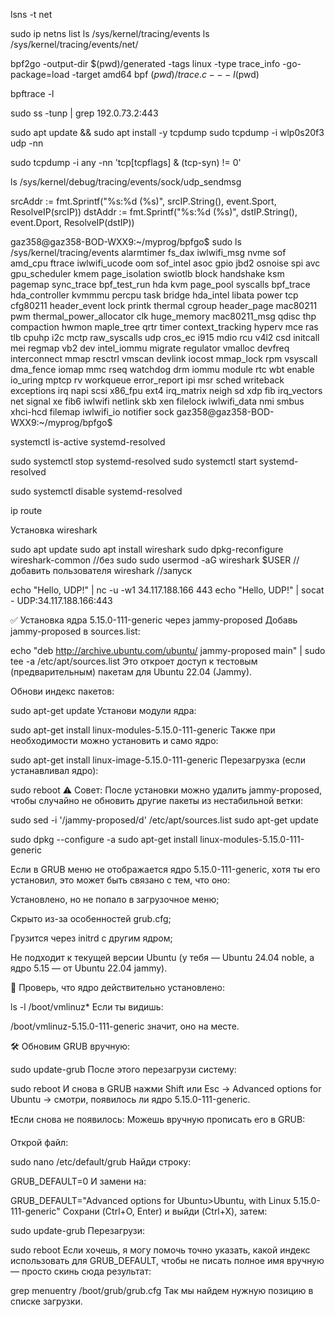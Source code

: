 lsns -t net


sudo ip netns list
ls /sys/kernel/tracing/events
ls /sys/kernel/tracing/events/net/




bpf2go -output-dir $(pwd)/generated -tags linux -type trace_info -go-package=load -target amd64 bpf $(pwd)/trace.c -- -I$(pwd)

bpftrace -l

sudo ss -tunp | grep 192.0.73.2:443


sudo apt update && sudo apt install -y tcpdump
sudo tcpdump -i wlp0s20f3 udp -nn

sudo tcpdump -i any -nn 'tcp[tcpflags] & (tcp-syn) != 0'

ls /sys/kernel/debug/tracing/events/sock/udp_sendmsg


srcAddr := fmt.Sprintf("%s:%d (%s)", srcIP.String(), event.Sport, ResolveIP(srcIP))
dstAddr := fmt.Sprintf("%s:%d (%s)", dstIP.String(), event.Dport, ResolveIP(dstIP))


gaz358@gaz358-BOD-WXX9:~/myprog/bpfgo$ sudo ls /sys/kernel/tracing/events
alarmtimer        fs_dax          iwlwifi_msg    nvme            sof
amd_cpu           ftrace          iwlwifi_ucode  oom             sof_intel
asoc              gpio            jbd2           osnoise         spi
avc               gpu_scheduler   kmem           page_isolation  swiotlb
block             handshake       ksm            pagemap         sync_trace
bpf_test_run      hda             kvm            page_pool       syscalls
bpf_trace         hda_controller  kvmmmu         percpu          task
bridge            hda_intel       libata         power           tcp
cfg80211          header_event    lock           printk          thermal
cgroup            header_page     mac80211       pwm             thermal_power_allocator
clk               huge_memory     mac80211_msg   qdisc           thp
compaction        hwmon           maple_tree     qrtr            timer
context_tracking  hyperv          mce            ras             tlb
cpuhp             i2c             mctp           raw_syscalls    udp
cros_ec           i915            mdio           rcu             v4l2
csd               initcall        mei            regmap          vb2
dev               intel_iommu     migrate        regulator       vmalloc
devfreq           interconnect    mmap           resctrl         vmscan
devlink           iocost          mmap_lock      rpm             vsyscall
dma_fence         iomap           mmc            rseq            watchdog
drm               iommu           module         rtc             wbt
enable            io_uring        mptcp          rv              workqueue
error_report      ipi             msr            sched           writeback
exceptions        irq             napi           scsi            x86_fpu
ext4              irq_matrix      neigh          sd              xdp
fib               irq_vectors     net            signal          xe
fib6              iwlwifi         netlink        skb             xen
filelock          iwlwifi_data    nmi            smbus           xhci-hcd
filemap           iwlwifi_io      notifier       sock
gaz358@gaz358-BOD-WXX9:~/myprog/bpfgo$ 


systemctl is-active systemd-resolved

sudo systemctl stop systemd-resolved
sudo systemctl start systemd-resolved

sudo systemctl disable systemd-resolved

ip route

Установка wireshark

sudo apt update
sudo apt install wireshark
sudo dpkg-reconfigure wireshark-common //без sudo
sudo usermod -aG wireshark $USER //добавить пользователя
wireshark //запуск

echo "Hello, UDP!" | nc -u -w1 34.117.188.166 443
echo "Hello, UDP!" | socat - UDP:34.117.188.166:443



✅ Установка ядра 5.15.0-111-generic через jammy-proposed
Добавь jammy-proposed в sources.list:


echo "deb http://archive.ubuntu.com/ubuntu/ jammy-proposed main" | sudo tee -a /etc/apt/sources.list
Это откроет доступ к тестовым (предварительным) пакетам для Ubuntu 22.04 (Jammy).

Обнови индекс пакетов:


sudo apt-get update
Установи модули ядра:


sudo apt-get install linux-modules-5.15.0-111-generic
Также при необходимости можно установить и само ядро:


sudo apt-get install linux-image-5.15.0-111-generic
Перезагрузка (если устанавливал ядро):


sudo reboot
⚠️ Совет:
После установки можно удалить jammy-proposed, чтобы случайно не обновить другие пакеты из нестабильной ветки:

sudo sed -i '/jammy-proposed/d' /etc/apt/sources.list
sudo apt-get update



 sudo dpkg --configure -a
sudo apt-get install linux-modules-5.15.0-111-generic





Если в GRUB меню не отображается ядро 5.15.0-111-generic, хотя ты его установил, это может быть связано с тем, что оно:

Установлено, но не попало в загрузочное меню;

Скрыто из-за особенностей grub.cfg;

Грузится через initrd с другим ядром;

Не подходит к текущей версии Ubuntu (у тебя — Ubuntu 24.04 noble, а ядро 5.15 — от Ubuntu 22.04 jammy).

🚀 Проверь, что ядро действительно установлено:

ls -l /boot/vmlinuz*
Если ты видишь:


/boot/vmlinuz-5.15.0-111-generic
значит, оно на месте.

🛠 Обновим GRUB вручную:

sudo update-grub
После этого перезагрузи систему:


sudo reboot
И снова в GRUB нажми Shift или Esc → Advanced options for Ubuntu → смотри, появилось ли ядро 5.15.0-111-generic.

❗️Если снова не появилось:
Можешь вручную прописать его в GRUB:

Открой файл:


sudo nano /etc/default/grub
Найди строку:


GRUB_DEFAULT=0
И замени на:

GRUB_DEFAULT="Advanced options for Ubuntu>Ubuntu, with Linux 5.15.0-111-generic"
Сохрани (Ctrl+O, Enter) и выйди (Ctrl+X), затем:


sudo update-grub
Перезагрузи:


sudo reboot
Если хочешь, я могу помочь точно указать, какой индекс использовать для GRUB_DEFAULT, чтобы не писать полное имя вручную — просто скинь сюда результат:


grep menuentry /boot/grub/grub.cfg
Так мы найдем нужную позицию в списке загрузки.














